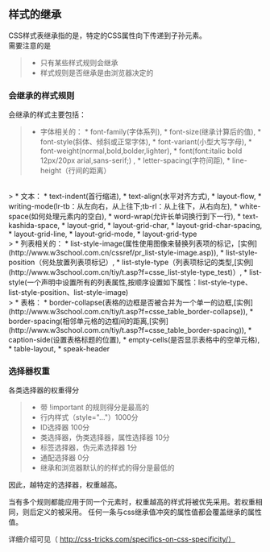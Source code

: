 ## 样式的继承
CSS样式表继承指的是，特定的CSS属性向下传递到子孙元素。    
需要注意的是
> * 只有某些样式规则会继承
> * 样式规则是否继承是由浏览器决定的

### 会继承的样式规则
会继承的样式主要包括：
> * 字体相关的：
       * font-family(字体系列), 
       * font-size(继承计算后的值), 
       * font-style(斜体、倾斜或正常字体),
       * font-variant(小型大写字母), 
       * font-weight(normal,bold,bolder,lighter), 
       * font(font:italic bold 12px/20px arial,sans-serif;) ,
       * letter-spacing(字符间距),
       * line-height（行间的距离）
<br>
> * 文本：
       * text-indent(首行缩进), 
       * text-align(水平对齐方式), 
       * layout-flow, 
       * writing-mode(lr-tb：从左向右，从上往下;tb-rl：从上往下，从右向左), 
       * white-space(如何处理元素内的空白), 
       * word-wrap(允许长单词换行到下一行), 
       * text-kashida-space, 
       * layout-grid, 
       * layout-grid-char, 
       * layout-grid-char-spacing, 
       * layout-grid-line, 
       * layout-grid-mode, 
       * layout-grid-type
<br>
> * 列表相关的：
       * list-style-image(属性使用图像来替换列表项的标记，[实例](http://www.w3school.com.cn/cssref/pr_list-style-image.asp)), 
       * list-style-position（何处放置列表项标记）,
       * list-style-type（列表项标记的类型,[实例](http://www.w3school.com.cn/tiy/t.asp?f=csse_list-style-type_test)）, 
       * list-style(一个声明中设置所有的列表属性,按顺序设置如下属性：list-style-type、list-style-position、list-style-image)
<br>
> * 表格：
       * border-collapse(表格的边框是否被合并为一个单一的边框,[实例](http://www.w3school.com.cn/tiy/t.asp?f=csse_table_border-collapse)), 
       * border-spacing(相邻单元格的边框间的距离,[实例](http://www.w3school.com.cn/tiy/t.asp?f=csse_table_border-spacing)), 
       * caption-side(设置表格标题的位置), 
       * empty-cells(是否显示表格中的空单元格), 
       * table-layout, 
       * speak-header

### 选择器权重
各类选择器的权重得分
> * 带 !important 的规则得分是最高的
> * 行内样式（style="..."）1000分
> * ID选择器 100分
> * 类选择器，伪类选择器，属性选择器 10分
> * 标签选择器，伪元素选择器 1分
> * 通配选择器 0分
> * 继承和浏览器默认的的样式的得分是最低的

因此，越特定的选择器，权重越高。

当有多个规则都能应用于同一个元素时，权重越高的样式将被优先采用。若权重相同，则后定义的被采用。
任何一条与css继承值冲突的属性值都会覆盖继承的属性值。

详细介绍可见（ http://css-tricks.com/specifics-on-css-specificity/）
